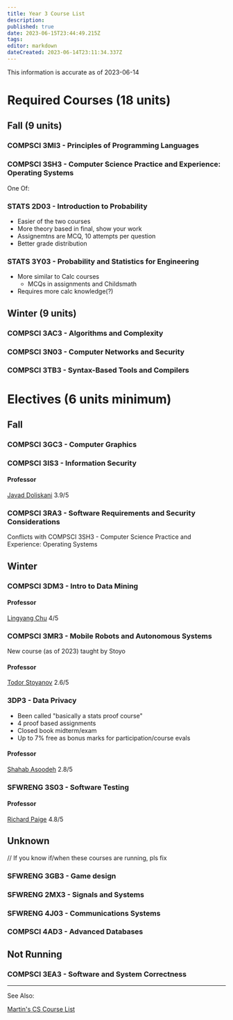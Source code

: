 ```yaml
---
title: Year 3 Course List
description: 
published: true
date: 2023-06-15T23:44:49.215Z
tags: 
editor: markdown
dateCreated: 2023-06-14T23:11:34.337Z
---
```


This information is accurate as of 2023-06-14

# Required Courses (18 units)
## Fall (9 units)
### COMPSCI 3MI3 - Principles of Programming Languages

### COMPSCI 3SH3 - Computer Science Practice and Experience: Operating Systems

One Of:
### STATS 2D03 - Introduction to Probability
- Easier of the two courses
- More theory based in final, show your work
- Assignemtns are MCQ, 10 attempts per question
- Better grade distribution

### STATS 3Y03 - Probability and Statistics for Engineering
- More similar to Calc courses
	- MCQs in assignments and Childsmath
- Requires more calc knowledge(?)

## Winter (9 units)
### COMPSCI 3AC3 - Algorithms and Complexity

### COMPSCI 3N03 - Computer Networks and Security

### COMPSCI 3TB3 - Syntax-Based Tools and Compilers

# Electives (6 units minimum)
## Fall
### COMPSCI 3GC3 - Computer Graphics

### COMPSCI 3IS3 - Information Security
#### Professor
[Javad Doliskani](/professors/javad-doliskani)
3.9/5
### COMPSCI 3RA3 - Software Requirements and Security Considerations
Conflicts with COMPSCI 3SH3 - Computer Science Practice and Experience: Operating Systems

## Winter
### COMPSCI 3DM3 - Intro to Data Mining
#### Professor
[Lingyang Chu](/professors/lingyang-chu)
4/5

### COMPSCI 3MR3 - Mobile Robots and Autonomous Systems
New course (as of 2023) taught by Stoyo

#### Professor
[Todor Stoyanov](/professors/todor-stoyanov)
2.6/5

### 3DP3 - Data Privacy
- Been called "basically a stats proof course"
- 4 proof based assignments
- Closed book midterm/exam
- Up to 7% free as bonus marks for participation/course evals

#### Professor
[Shahab Asoodeh](/professors/shahab-asoodeh)
2.8/5

### SFWRENG 3S03 - Software Testing
#### Professor
[Richard Paige](/professors/richard-paige)
4.8/5

## Unknown
// If you know if/when these courses are running, pls fix

### SFWRENG 3GB3 - Game design

### SFWRENG 2MX3 - Signals and Systems

### SFWRENG 4J03 - Communications Systems

### COMPSCI 4AD3 - Advanced Databases

## Not Running

### COMPSCI 3EA3 - Software and System Correctness

---


See Also:

[Martin's CS Course List](https://docs.google.com/spreadsheets/d/1VupEzqyxXsUQ3iYPi5JaEXI7KYYdY0jHCWrsGPcSgd4/edit?usp=sharing)